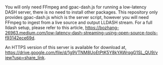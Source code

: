 You will only need FFmpeg and gpac-dash.js for running a low-latency DASH server, there is no need to install other packages. This repository only provides gpac-dash.js which is the server script, however you will need FFmpeg to ingest from a live source and output LLDASH stream. For a full lldash setup, please refer to this article, https://bozhang-26963.medium.com/low-latency-dash-streaming-using-open-source-tools-f93142ece69d.

An HTTPS version of this server is available for download at, https://drive.google.com/file/d/1g9VTNM8UoEtPtK5Y8kYAWrqgG1SL_QU9/view?usp=share_link.
